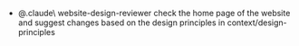 - @.claude\ website-design-reviewer check the home page of the website and suggest changes based on the design principles in context/design-principles